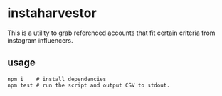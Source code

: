 # instaharvestor

This is a utility to grab referenced accounts that fit certain criteria from instagram influencers.

## usage

```
npm i    # install dependencies
npm test # run the script and output CSV to stdout.
```